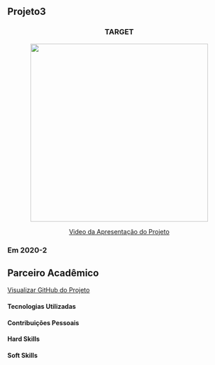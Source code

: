 ## Projeto3 



<div align=center>
 <h3>TARGET</h3>
  <img src="" width=400 alt="" />
 
  <a href="">Video da Apresentação do Projeto</a>
</div>



### Em 2020-2


## Parceiro Acadêmico




[Visualizar GitHub do Projeto](https://github.com/ferreirarita/API-4-SrSoja-2022-1.git)

#### Tecnologias Utilizadas



#### Contribuições Pessoais

#### Hard Skills


#### Soft Skills




